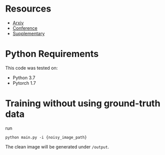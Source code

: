 # Resources

- [Arxiv](https://arxiv.org/pdf/2101.02824.pdf)
- [Conference](https://openaccess.thecvf.com/content/CVPR2021/papers/Huang_Neighbor2Neighbor_Self-Supervised_Denoising_From_Single_Noisy_Images_CVPR_2021_paper.pdf)
- [Supplementary](https://openaccess.thecvf.com/content/CVPR2021/supplemental/Huang_Neighbor2Neighbor_Self-Supervised_Denoising_CVPR_2021_supplemental.pdf)

# Python Requirements

This code was tested on:

- Python 3.7
- Pytorch 1.7

# Training without using ground-truth data

run

```
python main.py -i {noisy_image_path}
```

The clean image will be generated under `/output`.